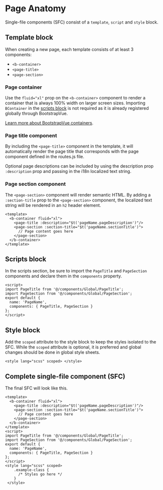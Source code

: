 # Page Anatomy
Single-file components (SFC) consist of a `template`, `script` and `style` block.

## Template block
When creating a new page, each template consists of at least 3 components:
- `<b-container>`
- `<page-title>`
- `<page-section>`

### Page container
Use the `fluid="xl"` prop on the `<b-container>` component to render a container that is always 100% width on larger screen sizes. Importing `BContainer` in the [scripts block](#scripts-block) is not required as it is already registered globally through BootstrapVue.

[Learn more about BootstrapVue containers](https://bootstrap-vue.org/docs/components/layout#responsive-fluid-containers).

### Page title component
By including the `<page-title>` component in the template, it will automatically render the page title that corresponds with the page component defined in the routes.js file.

Optional page descriptions can be included by using the description prop `:description` prop and passing in the i18n localized text string.

### Page section component
The `<page-section>` component will render semantic HTML. By adding a `:section-title` prop to the `<page-section>` component, the localized text string will be rendered in an `h2` header element.
```vue
<template>
  <b-container fluid="xl">
    <page-title :description="$t('pageName.pageDescription')"/>
    <page-section :section-title="$t('pageName.sectionTitle')">
      // Page content goes here
    </page-section>
  </b-container>
</template>
```

## Scripts block
In the scripts section, be sure to import the `PageTitle` and `PageSection` components and declare them in the `components` property.
```vue
<script>
import PageTitle from '@/components/Global/PageTitle';
import PageSection from '@/components/Global/PageSection';
export default {
  name: 'PageName',
  components: { PageTitle, PageSection }
};
</script>
```

## Style block
Add the `scoped` attribute to the style block to keep the styles isolated to the SFC. While the `scoped` attribute is optional, it is preferred and global changes should be done in global style sheets.
```vue
<style lang="scss" scoped> </style>
```

## Complete single-file component (SFC)
The final SFC will look like this.
```vue
<template>
  <b-container fluid="xl">
    <page-title :description="$t('pageName.pageDescription')"/>
    <page-section :section-title="$t('pageName.sectionTitle')">
      // Page content goes here
    </page-section>
  </b-container>
</template>
<script>
import PageTitle from '@/components/Global/PageTitle';
import PageSection from '@/components/Global/PageSection';
export default {
  name: 'PageName',
  components: { PageTitle, PageSection }
};
</script>
<style lang="scss" scoped>
    .example-class {
      /* Styles go here */
    }
 </style>
```